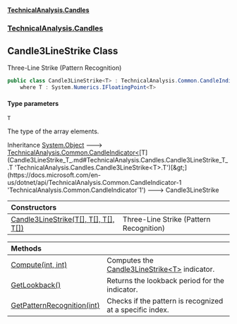 #### [TechnicalAnalysis.Candles](Atypical.TechnicalAnalysis.Candles.md 'Atypical.TechnicalAnalysis.Candles')
### [TechnicalAnalysis.Candles](Atypical.TechnicalAnalysis.Candles.md#TechnicalAnalysis.Candles 'TechnicalAnalysis.Candles')

## Candle3LineStrike<T> Class

Three-Line Strike (Pattern Recognition)

```csharp
public class Candle3LineStrike<T> : TechnicalAnalysis.Common.CandleIndicator<T>
    where T : System.Numerics.IFloatingPoint<T>
```
#### Type parameters

<a name='TechnicalAnalysis.Candles.Candle3LineStrike_T_.T'></a>

`T`

The type of the array elements.

Inheritance [System.Object](https://docs.microsoft.com/en-us/dotnet/api/System.Object 'System.Object') &#129106; [TechnicalAnalysis.Common.CandleIndicator&lt;](https://docs.microsoft.com/en-us/dotnet/api/TechnicalAnalysis.Common.CandleIndicator-1 'TechnicalAnalysis.Common.CandleIndicator`1')[T](Candle3LineStrike_T_.md#TechnicalAnalysis.Candles.Candle3LineStrike_T_.T 'TechnicalAnalysis.Candles.Candle3LineStrike<T>.T')[&gt;](https://docs.microsoft.com/en-us/dotnet/api/TechnicalAnalysis.Common.CandleIndicator-1 'TechnicalAnalysis.Common.CandleIndicator`1') &#129106; Candle3LineStrike<T>

| Constructors | |
| :--- | :--- |
| [Candle3LineStrike(T[], T[], T[], T[])](Candle3LineStrike_T_.Candle3LineStrike(T[],T[],T[],T[]).md 'TechnicalAnalysis.Candles.Candle3LineStrike<T>.Candle3LineStrike(T[], T[], T[], T[])') | Three-Line Strike (Pattern Recognition) |

| Methods | |
| :--- | :--- |
| [Compute(int, int)](Candle3LineStrike_T_.Compute(int,int).md 'TechnicalAnalysis.Candles.Candle3LineStrike<T>.Compute(int, int)') | Computes the [Candle3LineStrike&lt;T&gt;](Candle3LineStrike_T_.md 'TechnicalAnalysis.Candles.Candle3LineStrike<T>') indicator. |
| [GetLookback()](Candle3LineStrike_T_.GetLookback().md 'TechnicalAnalysis.Candles.Candle3LineStrike<T>.GetLookback()') | Returns the lookback period for the indicator. |
| [GetPatternRecognition(int)](Candle3LineStrike_T_.GetPatternRecognition(int).md 'TechnicalAnalysis.Candles.Candle3LineStrike<T>.GetPatternRecognition(int)') | Checks if the pattern is recognized at a specific index. |

